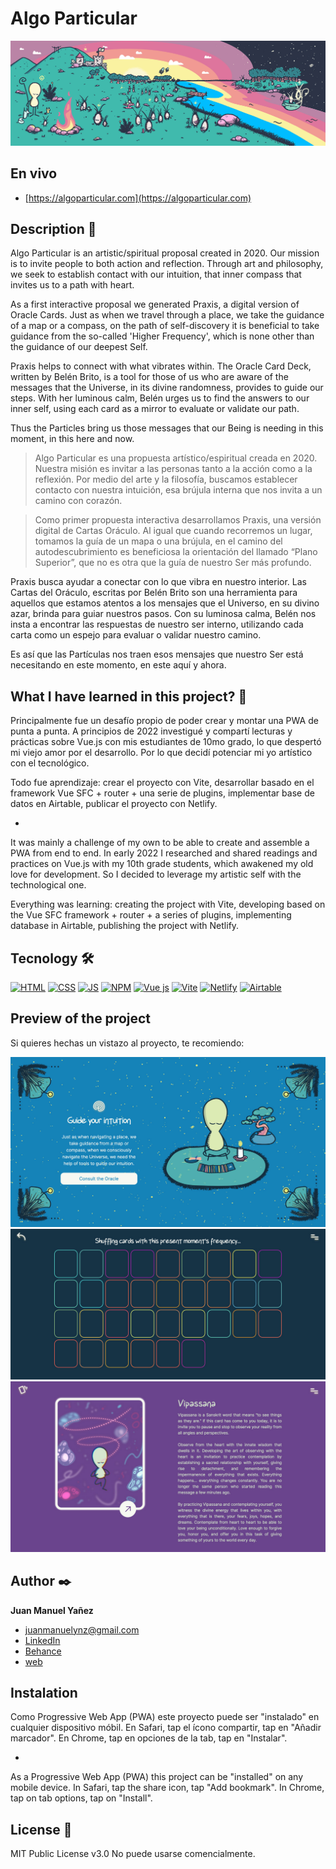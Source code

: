 # Algo Particular
![Imagen del proyecto](https://github.com/algoparticular/praxis/blob/main/public/pub/Muralito.jpg)


## En vivo
- [https://algoparticular.com](https://algoparticular.com)


## Description 📑
Algo Particular is an artistic/spiritual proposal created in 2020.
Our mission is to invite people to both action and reflection. Through art and philosophy, we seek to establish contact with our intuition, that inner compass that invites us to a path with heart.

As a first interactive proposal we generated Praxis, a digital version of Oracle Cards.
Just as when we travel through a place, we take the guidance of a map or a compass, on the path of self-discovery it is beneficial to take guidance from the so-called 'Higher Frequency', which is none other than the guidance of our deepest Self.

Praxis helps to connect with what vibrates within. The Oracle Card Deck, written by Belén Brito, is a tool for those of us who are aware of the messages that the Universe, in its divine randomness, provides to guide our steps. With her luminous calm, Belén urges us to find the answers to our inner self, using each card as a mirror to evaluate or validate our path. 

Thus the Particles bring us those messages that our Being is needing in this moment, in this here and now.

> Algo Particular es una propuesta artístico/espiritual creada en 2020.
> Nuestra misión es invitar a las personas tanto a la acción como a la reflexión. Por medio del arte y la filosofía, buscamos establecer contacto con nuestra intuición, esa brújula interna que nos invita a un camino con corazón.

> Como primer propuesta interactiva desarrollamos Praxis, una versión digital de Cartas Oráculo.
Al igual que cuando recorremos un lugar, tomamos la guía de un mapa o una brújula, en el camino del autodescubrimiento es beneficiosa la orientación del llamado “Plano Superior”, que no es otra que la guía de nuestro Ser más profundo.

Praxis busca ayudar a conectar con lo que vibra en nuestro interior. Las Cartas del Oráculo, escritas por Belén Brito son una herramienta para aquellos que estamos atentos a los mensajes que el Universo, en su divino azar, brinda para guiar nuestros pasos. Con su luminosa calma, Belén nos insta a encontrar las respuestas de nuestro ser interno, utilizando cada carta como un espejo para evaluar o validar nuestro camino. 

Es así que las Partículas nos traen esos mensajes que nuestro Ser está necesitando en este momento, en este aquí y ahora.


## What I have learned in this project? 🌲 
Principalmente fue un desafío propio de poder crear y montar una PWA de punta a punta. A principios de 2022 investigué y compartí lecturas y prácticas sobre Vue.js con mis estudiantes de 10mo grado, lo que despertó mi viejo amor por el desarrollo. Por lo que decidí potenciar mi yo artístico con el tecnológico.

Todo fue aprendizaje: crear el proyecto con Vite, desarrollar basado en el framework Vue SFC + router + una serie de plugins, implementar base de datos en Airtable, publicar el proyecto con Netlify. 

-
It was mainly a challenge of my own to be able to create and assemble a PWA from end to end. In early 2022 I researched and shared readings and practices on Vue.js with my 10th grade students, which awakened my old love for development. So I decided to leverage my artistic self with the technological one.

Everything was learning: creating the project with Vite, developing based on the Vue SFC framework + router + a series of plugins, implementing database in Airtable, publishing the project with Netlify. 



## Tecnology 🛠
<!-- Iconos sacados de: https://github.com/hendrasob/badges/blob/master/README.md y https://github.com/alexandresanlim/Badges4-README.md-Profile -->
[![HTML](https://img.shields.io/badge/HTML5-E34F26?style=for-the-badge&logo=html5&logoColor=white)](https://es.wikipedia.org/wiki/HTML5)
[![CSS](https://img.shields.io/badge/CSS3-1572B6?style=for-the-badge&logo=css3&logoColor=white)](https://es.wikipedia.org/wiki/CSS)
[![JS](https://img.shields.io/badge/JavaScript-F7DF1E?style=for-the-badge&logo=javascript&logoColor=black)](https://es.wikipedia.org/wiki/JavaScript)
[![NPM](https://img.shields.io/badge/npm-CB3837?style=for-the-badge&logo=npm&logoColor=white)](https://npmjs.com)
[![Vue js](https://img.shields.io/badge/Vue.js-35495E?style=for-the-badge&logo=vuedotjs&logoColor=4FC08D)](https://vuejs.org)
[![Vite](https://img.shields.io/badge/Vite-B73BFE?style=for-the-badge&logo=vite&logoColor=FFD62E)](https://vitejs.dev)
[![Netlify](https://img.shields.io/badge/Netlify-00C7B7?style=for-the-badge&logo=netlify&logoColor=white)](https://netlify.com)
[![Airtable](https://img.shields.io/badge/Airtable-18BFFF?style=for-the-badge&logo=Airtable&logoColor=white)](https://airtable.com)



## Preview of the project
Si quieres hechas un vistazo al proyecto, te recomiendo:

![Captura del proyecto](https://github.com/algoparticular/praxis/blob/main/public/pub/screen1.jpg)
![Captura del proyecto](https://github.com/algoparticular/praxis/blob/main/public/pub/screen2.jpg)
![Captura del proyecto](https://github.com/algoparticular/praxis/blob/main/public/pub/screen3.jpg)



## Author ✒️
**Juan Manuel Yañez**

* [juanmanuelynz@gmail.com](juanmanuelynz@gmail.com)
* [LinkedIn](https://www.linkedin.com/in/juanmanuelynz/)
* [Behance](https://www.behance.net/juanmanuelynz)
* [web](https://juanmanuelynz.com/)



## Instalation
Como Progressive Web App (PWA) este proyecto puede ser "instalado" en cualquier dispositivo móbil. 
En Safari, tap el ícono compartir, tap en "Añadir marcador". En Chrome, tap en opciones de la tab, tap en "Instalar".

-
As a Progressive Web App (PWA) this project can be "installed" on any mobile device. 
In Safari, tap the share icon, tap "Add bookmark". In Chrome, tap on tab options, tap on "Install".
  
  
  
## License 📄
MIT Public License v3.0
No puede usarse comencialmente.
